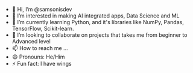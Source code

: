 - 👋 Hi, I’m @samsonisdev
- 👀 I’m interested in making AI integrated apps, Data Science and ML
- 🌱 I’m currently learning Python, and it's libraries like NumPy, Pandas, TensorFlow, Scikit-learn.  
- 💞️ I’m looking to collaborate on projects that takes me from beginner to Advanced level
- 📫 How to reach me ...
- 😄 Pronouns: He/Him
- ⚡ Fun fact: I have wings 

<!---
samsonisdev/samsonisdev is a ✨ special ✨ repository because its `README.md` (this file) appears on your GitHub profile.
You can click the Preview link to take a look at your changes.
--->
